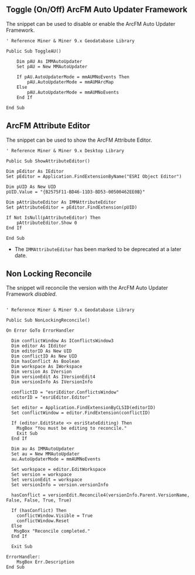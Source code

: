 
## Toggle (On/Off) ArcFM Auto Updater Framework
The snippet can be used to disable or enable the ArcFM Auto Updater Framework.

```vba
' Reference Miner & Miner 9.x Geodatabase Library

Public Sub ToggleAU()

    Dim pAU As IMMAutoUpdater
    Set pAU = New MMAutoUpdater

    If pAU.AutoUpdaterMode = mmAUMNoEvents Then
        pAU.AutoUpdaterMode = mmAUMArcMap
    Else
        pAU.AutoUpdaterMode = mmAUMNoEvents
    End If    

End Sub
```

## ArcFM Attribute Editor
The snippet can be used to show the ArcFM Attribute Editor.
```vba
' Reference Miner & Miner 9.x Desktop Library

Public Sub ShowAttributeEditor()

Dim pEditor As IEditor
Set pEditor = Application.FindExtensionByName("ESRI Object Editor")

Dim pUID As New UID
pUID.Value = "{B2575F11-BD46-11D3-BD53-00500462EE0B}"

Dim pAttributeEditor As IMMAttributeEditor
Set pAttributeEditor = pEditor.FindExtension(pUID)

If Not IsNull(pAttributeEditor) Then
    pAttributeEditor.Show 0
End If

End Sub
```
- The `IMMAttributeEditor` has been marked to be deprecated at a later date.

## Non Locking Reconcile
The snippet will reconcile the version with the ArcFM Auto Updater Framework *disabled*.

```vba

' Reference Miner & Miner 9.x Geodatabase Library

Public Sub NonLockingReconcile()

On Error GoTo ErrorHandler

  Dim conflictWindow As IConflictsWindow3
  Dim editor As IEditor
  Dim editorID As New UID
  Dim conflictID As New UID
  Dim hasConflict As Boolean
  Dim workspace As IWorkspace
  Dim version As IVersion
  Dim versionEdit As IVersionEdit4
  Dim versionInfo As IVersionInfo

  conflictID = "esriEditor.ConflictsWindow"
  editorID = "esriEditor.Editor"

  Set editor = Application.FindExtensionByCLSID(editorID)
  Set conflictWindow = editor.FindExtension(conflictID)

  If (editor.EditState <> esriStateEditing) Then
    MsgBox "You must be editing to reconcile."
    Exit Sub
  End If

  Dim au As IMMAutoUpdater
  Set au = New MMAutoUpdater
  au.AutoUpdaterMode = mmAUMNoEvents

  Set workspace = editor.EditWorkspace
  Set version = workspace
  Set versionEdit = workspace
  Set versionInfo = version.versionInfo

  hasConflict = versionEdit.Reconcile4(versionInfo.Parent.VersionName, False, False, True, True)

  If (hasConflict) Then
    conflictWindow.Visible = True
    conflictWindow.Reset
  Else
   MsgBox "Reconcile completed."
  End If

  Exit Sub

ErrorHandler:
    MsgBox Err.Description
End Sub
```
